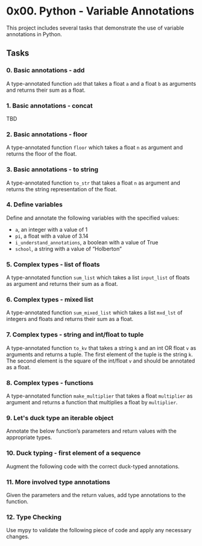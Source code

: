 # 0x00. Python - Variable Annotations

This project includes several tasks that demonstrate the use of variable annotations in Python.

## Tasks

### 0. Basic annotations - add
A type-annotated function `add` that takes a float `a` and a float `b` as arguments and returns their sum as a float.

### 1. Basic annotations - concat
TBD

### 2. Basic annotations - floor
A type-annotated function `floor` which takes a float `n` as argument and returns the floor of the float.

### 3. Basic annotations - to string
A type-annotated function `to_str` that takes a float `n` as argument and returns the string representation of the float.

### 4. Define variables
Define and annotate the following variables with the specified values:
- `a`, an integer with a value of 1
- `pi`, a float with a value of 3.14
- `i_understand_annotations`, a boolean with a value of True
- `school`, a string with a value of “Holberton”

### 5. Complex types - list of floats
A type-annotated function `sum_list` which takes a list `input_list` of floats as argument and returns their sum as a float.

### 6. Complex types - mixed list
A type-annotated function `sum_mixed_list` which takes a list `mxd_lst` of integers and floats and returns their sum as a float.

### 7. Complex types - string and int/float to tuple
A type-annotated function `to_kv` that takes a string `k` and an int OR float `v` as arguments and returns a tuple. The first element of the tuple is the string `k`. The second element is the square of the int/float `v` and should be annotated as a float.

### 8. Complex types - functions
A type-annotated function `make_multiplier` that takes a float `multiplier` as argument and returns a function that multiplies a float by `multiplier`.

### 9. Let's duck type an iterable object
Annotate the below function’s parameters and return values with the appropriate types.

### 10. Duck typing - first element of a sequence
Augment the following code with the correct duck-typed annotations.

### 11. More involved type annotations
Given the parameters and the return values, add type annotations to the function.

### 12. Type Checking
Use mypy to validate the following piece of code and apply any necessary changes.
